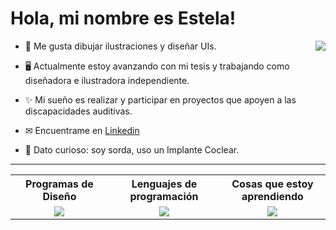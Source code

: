 # Hola, mi nombre es Estela!

<a href="https://git.io/streak-stats">
        <img src="https://github-readme-streak-stats.herokuapp.com?user=angi-estela&theme=transparent&hide_border=true&locale=es" align="right"/>
      </a>

* 🤍 Me gusta dibujar ilustraciones y diseñar UIs.

* 🖥 Actualmente estoy avanzando con mi tesis y trabajando como diseñadora e ilustradora independiente.

* ✨ Mi sueño es realizar y participar en proyectos que apoyen a las discapacidades auditivas.

* ✉ Encuentrame en [Linkedin](https://www.linkedin.com/in/angi-estela)

* 🦻 Dato curioso: soy sorda, uso un Implante Coclear.

___

<table border="0">
    <tr>
    <th width="500px">
      Programas de Diseño
      <br/>
     </th>
    <th width="500px">
      Lenguajes de programación
      <br/>
     </th>
     <th width="500px">
      Cosas que estoy aprendiendo
      <br/>
     </th>
  </tr>
  <tr>
    <td align="center">
      <a href="https://skillicons.dev">
        <img src="https://skillicons.dev/icons?i=ps,ai,blender,autocad,figma&perline=5" />
      </a>
    </td>
    <td align="center">
      <a href="https://skillicons.dev">
        <img src="https://skillicons.dev/icons?i=swift,c,cpp,html,css,php,js&perline=5" />
      </a>
    </td>
    <td align="center">
      <a href="https://skillicons.dev">
        <img src="https://skillicons.dev/icons?i=react,postman,eclipse,java,matlab,mysql,nodejs,py,qt,unity&perline=5" />
      </a>
    </tr>
  </table>
